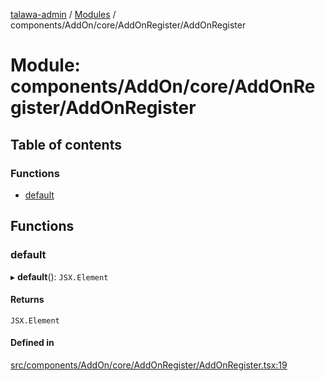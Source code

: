 [talawa-admin](../README.md) / [Modules](../modules.md) / components/AddOn/core/AddOnRegister/AddOnRegister

# Module: components/AddOn/core/AddOnRegister/AddOnRegister

## Table of contents

### Functions

- [default](components_AddOn_core_AddOnRegister_AddOnRegister.md#default)

## Functions

### default

▸ **default**(): `JSX.Element`

#### Returns

`JSX.Element`

#### Defined in

[src/components/AddOn/core/AddOnRegister/AddOnRegister.tsx:19](https://github.com/GlenDsza/talawa-admin/blob/d3cbd1e/src/components/AddOn/core/AddOnRegister/AddOnRegister.tsx#L19)
